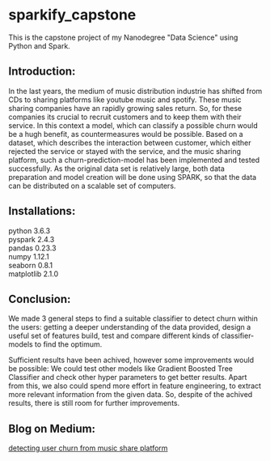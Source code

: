 # sparkify_capstone
This is the capstone project of my Nanodegree "Data Science" using Python and Spark.

## Introduction:
In the last years, the medium of music distribution industrie has shifted from CDs to sharing platforms like youtube music and spotify.
These music sharing companies have an rapidly growing sales return. So, for these companies its crucial to recruit customers and to keep them with their service.
In this context a model, which can classify a possible churn would be a hugh benefit, as countermeasures would be possible.
Based on a dataset, which describes the interaction between customer, which either rejected the service or stayed with the service, and the music sharing platform, such a churn-prediction-model has been implemented and tested successfully.
As the original data set is relatively large, both data preparation and model creation will be done using SPARK, so that the data can be distributed on a scalable set of computers.

## Installations:
python 3.6.3  
pyspark 2.4.3  
pandas 0.23.3  
numpy 1.12.1  
seaborn 0.8.1  
matplotlib 2.1.0  

## Conclusion:
We made 3 general steps to find a suitable classifier to detect churn within the users:
getting a deeper understanding of the data provided,
design a useful set of features
build, test and compare different kinds of classifier-models to find the optimum.

Sufficient results have been achived, however some improvements would be possible:
We could test other models like Gradient Boosted Tree Classifier and check other hyper parameters to get better results.
Apart from this, we also could spend more effort in feature engineering, to extract more relevant information from the given data.
So, despite of the achived results, there is still room for further improvements.

## Blog on Medium:
[detecting user churn from music share platform](https://medium.com/p/9e2fc8b3750d/edit)
